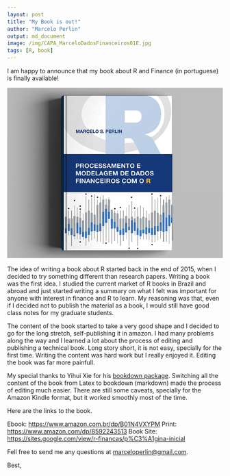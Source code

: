 ```yaml
---
layout: post
title: "My Book is out!"
author: "Marcelo Perlin"
output: md_document
image: /img/CAPA_MarceloDadosFinanceiros01E.jpg 
tags: [R, book]
---
```


I am happy to announce that my book about R and Finance (in portuguese) is finally available! 

![](/img/CAPA_MarceloDadosFinanceiros01E.jpg)

The idea of writing a book about R started back in the end of 2015, when I decided to try something different than research papers. Writing a book was the first idea. I studied the current market of R books in Brazil and abroad and just started writing a summary on what I felt was important for anyone with interest in finance and R to learn. My reasoning was that, even if I decided not to publish the material as a book, I would still have good class notes for my graduate students. 

The content of the book started to take a very good shape and I decided to go for the long stretch, self-publishing it in amazon. I had many problems along the way and I learned a lot about the process of editing and publishing a technical book. Long story short, it is not easy, specially for the first time. Writing the content was hard work but I really enjoyed it. Editing the book was far more painfull.

My special thanks to Yihui Xie for his [bookdown package](https://bookdown.org/). Switching all the content of the book from Latex to bookdown (markdown) made the process of editing much easier. There are still some caveats, specially for the Amazon Kindle format, but it worked smoothly most of the time.

Here are the links to the book.

Ebook: https://www.amazon.com.br/dp/B01N4VXYPM
Print: https://www.amazon.com/dp/8592243513
Book Site: https://sites.google.com/view/r-financas/p%C3%A1gina-inicial

Fell free to send me any questions at marceloperlin@gmail.com.

Best,